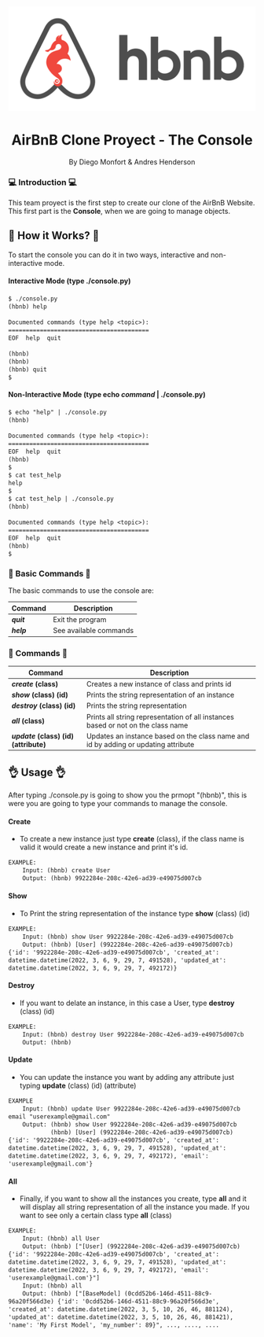 ![hBnB](img/hbnblogo.png)

<h1 align="center">AirBnB Clone Proyect - The Console</h1>

<p align="center">
By Diego Monfort & Andres Henderson
</p>

### :computer: Introduction :computer:
This team proyect is the first step to create our clone of the AirBnB Website.
This first part is the **Console**, when we are going to manage objects.

## :construction_worker:  How it Works? :construction_worker:

To start the console you can do it in two ways, interactive and non-interactive mode.

#### Interactive Mode (type ./console.py)
```
$ ./console.py
(hbnb) help

Documented commands (type help <topic>):
========================================
EOF  help  quit

(hbnb) 
(hbnb) 
(hbnb) quit
$
```

#### Non-Interactive Mode (type echo ***command*** | ./console.py)
```
$ echo "help" | ./console.py
(hbnb)

Documented commands (type help <topic>):
========================================
EOF  help  quit
(hbnb) 
$
$ cat test_help
help
$
$ cat test_help | ./console.py
(hbnb)

Documented commands (type help <topic>):
========================================
EOF  help  quit
(hbnb) 
$
```

### :speech_balloon: Basic Commands :speech_balloon:
The basic commands to use the console are:

| Command | Description |
| ------- | ----------- |
| ***quit*** | Exit the program |
| ***help*** | See available commands |

### :speech_balloon: Commands :speech_balloon:
| Command | Description |
| ------- | ----------- |
| ***create*** **(class)** | Creates a new instance of class and prints id |
| ***show*** **(class)** **(id)** | Prints the string representation of an instance |
| ***destroy*** **(class)** **(id)** | Prints the string representation |
| ***all*** **(class)** | Prints all string representation of all instances based or not on the class name |
| ***update*** **(class)** **(id)** **(attribute)** | Updates an instance based on the class name and id by adding or updating attribute |


##  :ok_hand: Usage :ok_hand:

After typing ./console.py is going to show you the prmopt "(hbnb)", this is were you are going to type your commands to manage the console.

#### Create
- To create a new instance just type **create** (class), if the class name is valid it would create a new instance and print it's id.
```
EXAMPLE:
	Input: (hbnb) create User
	Output: (hbnb) 9922284e-208c-42e6-ad39-e49075d007cb
```
#### Show
- To Print the string representation of the instance type **show** (class) (id)
```
EXAMPLE:
	Input: (hbnb) show User 9922284e-208c-42e6-ad39-e49075d007cb
	Output: (hbnb) [User] (9922284e-208c-42e6-ad39-e49075d007cb) {'id': '9922284e-208c-42e6-ad39-e49075d007cb', 'created_at': datetime.datetime(2022, 3, 6, 9, 29, 7, 491528), 'updated_at': datetime.datetime(2022, 3, 6, 9, 29, 7, 492172)}
```
#### Destroy
- If you want to delate an instance, in this case a User, type **destroy** (class) (id)
```
EXAMPLE:
	Input: (hbnb) destroy User 9922284e-208c-42e6-ad39-e49075d007cb
	Output: (hbnb) 
```
#### Update
- You can update the instance you want by adding any attribute just typing **update** (class) (id) (attribute)
```
EXAMPLE
	Input: (hbnb) update User 9922284e-208c-42e6-ad39-e49075d007cb email "userexample@gmail.com"
	Output: (hbnb) show User 9922284e-208c-42e6-ad39-e49075d007cb
	        (hbnb) [User] (9922284e-208c-42e6-ad39-e49075d007cb) {'id': '9922284e-208c-42e6-ad39-e49075d007cb', 'created_at': datetime.datetime(2022, 3, 6, 9, 29, 7, 491528), 'updated_at': datetime.datetime(2022, 3, 6, 9, 29, 7, 492172), 'email': 'userexample@gmail.com'}
```
#### All
- Finally, if you want to show all the instances you create, type **all** and it will display all string representation of all the instance you made. If you want to see only a certain class type **all** (class)
```
EXAMPLE:
	Input: (hbnb) all User
	Output: (hbnb) ["[User] (9922284e-208c-42e6-ad39-e49075d007cb) {'id': '9922284e-208c-42e6-ad39-e49075d007cb', 'created_at': datetime.datetime(2022, 3, 6, 9, 29, 7, 491528), 'updated_at': datetime.datetime(2022, 3, 6, 9, 29, 7, 492172), 'email': 'userexample@gmail.com'}"]
	Input: (hbnb) all
	Output: (hbnb) ["[BaseModel] (0cdd52b6-146d-4511-88c9-96a20f566d3e) {'id': '0cdd52b6-146d-4511-88c9-96a20f566d3e', 'created_at': datetime.datetime(2022, 3, 5, 10, 26, 46, 881124), 'updated_at': datetime.datetime(2022, 3, 5, 10, 26, 46, 881421), 'name': 'My First Model', 'my_number': 89}", ..., ...., ....
```


